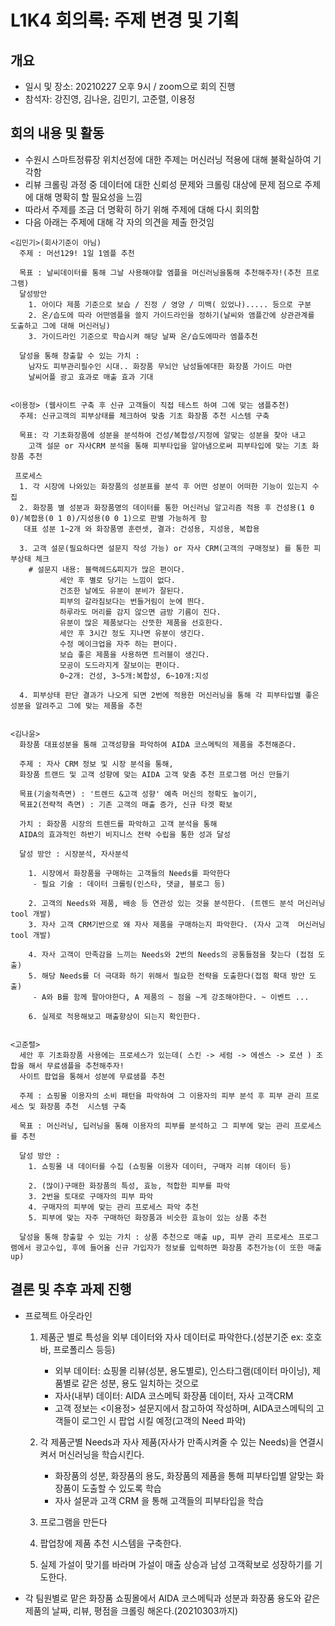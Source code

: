 # L1K4 회의록: 주제 변경 및 기획

## 개요
- 일시 및 장소: 20210227 오후 9시 / zoom으로 회의 진행
- 참석자: 강진영, 김나윤, 김민기, 고준렬, 이용정

## 회의 내용 및 활동
- 수원시 스마트정류장 위치선정에 대한 주제는 머신러닝 적용에 대해 불확실하여 기각함
- 리뷰 크롤링 과정 중 데이터에 대한 신뢰성 문제와 크롤링 대상에 문제 점으로 주제에 대해 명확히 할 필요성을 느낌
- 따라서 주제를 조금 더 명확히 하기 위해 주제에 대해 다시 회의함
- 다음 아래는 주제에 대해 각 자의 의견을 제출 한것임

```
<김민기>(회사기준이 아님)
  주제 : 머선129! 1일 1엠플 추천

  목표 : 날씨데이터를 통해 그날 사용해야할 엠플을 머신러닝을통해 추천해주자!(추천 프로그램)
  달성방안 
    1. 아이다 제품 기준으로 보습 / 진정 / 영양 / 미백( 있었나)..... 등으로 구분 
    2. 온/습도에 따라 어떤엠플을 쓸지 가이드라인을 정하기(날씨와 앰플간에 상관관계를 도출하고 그에 대해 머신러닝)
    3. 가이드라인 기준으로 학습시켜 해당 날짜 온/습도에따라 엠플추천 

  달성을 통해 창출할 수 있는 가치 :
    남자도 피부관리필수인 시대.. 화장품 무뇌안 남성들에대한 화장품 가이드 마련
    날씨어플 광고 효과로 매출 효과 기대


<이용정> (웹사이트 구축 후 신규 고객들이 직접 테스트 하여 그에 맞는 샘플추천)
  주제: 신규고객의 피부상태를 체크하여 맞춤 기초 화장품 추천 시스템 구축

  목표: 각 기초화장품에 성분을 분석하여 건성/복합성/지정에 알맞는 성분을 찾아 내고 
    고객 설문 or 자사CRM 분석을 통해 피부타입을 알아냄으로써 피부타입에 맞는 기초 화장품 추천

 프로세스
  1. 각 시장에 나와있는 화장품의 성분표를 분석 후 어떤 성분이 어떠한 기능이 있는지 수집
  2. 화장품 별 성분과 화장품명의 데이터를 통한 머신러닝 알고리즘 적용 후 건성용(1 0 0)/복합용(0 1 0)/지성용(0 0 1)으로 판별 가능하게 함
   대표 성분 1~2개 와 화장품명 훈련셋, 결과: 건성용, 지성용, 복합용

  3. 고객 설문(필요하다면 설문지 작성 가능) or 자사 CRM(고객의 구매정보) 를 통한 피부상태 체크
    # 설문지 내용: 블랙헤드&피지가 많은 편이다.
           세안 후 별로 당기는 느낌이 없다.
           건조한 날에도 유분이 분비가 잘된다.
           피부의 갈라짐보다는 번들거림이 눈에 띈다.
           하루라도 머리를 감지 않으면 금방 기름이 진다.
           유분이 많은 제품보다는 산뜻한 제품을 선호한다.
           세안 후 3시간 정도 지나면 유분이 생긴다.
           수정 메이크업을 자주 하는 편이다.
           보습 좋은 제품을 사용하면 트러블이 생긴다.
           모공이 도드라지게 잘보이는 편이다.
           0~2개: 건성, 3~5개:복합성, 6~10개:지성

  4. 피부상태 판단 결과가 나오게 되면 2번에 적용한 머신러닝을 통해 각 피부타입별 좋은 성분을 알려주고 그에 맞는 제품을 추천


<김나윤>
  화장품 대표성분을 통해 고객성향을 파악하여 AIDA 코스메틱의 제품을 추천해준다.

  주제 : 자사 CRM 정보 및 시장 분석을 통해,
  화장품 트랜드 및 고객 성향에 맞는 AIDA 고객 맞춤 추천 프로그램 머신 만들기

  목표(기술적측면) : '트렌드 &고객 성향' 예측 머신의 정확도 높이기,
  목표2(전략적 측면) : 기존 고객의 매출 증가, 신규 타겟 확보

  가치 : 화장품 시장의 트렌드를 파악하고 고객 분석을 통해 
  AIDA의 효과적인 하반기 비지니스 전략 수립을 통한 성과 달성

  달성 방안 : 시장분석, 자사분석

    1. 시장에서 화장품을 구매하는 고객들의 Needs를 파악한다
     - 필요 기술 : 데이터 크롤링(인스타, 댓글, 블로그 등)

    2. 고객의 Needs와 제품, 배송 등 연관성 있는 것을 분석한다. (트렌드 분석 머신러닝 tool 개발)
    3. 자사 고객 CRM기반으로 왜 자사 제품을 구매하는지 파악한다. (자사 고객  머신러닝 tool 개발)

    4. 자사 고객이 만족감을 느끼는 Needs와 2번의 Needs의 공통들점을 찾는다 (접점 도출)
    5. 해당 Needs를 더 극대화 하기 위해서 필요한 전략을 도출한다(접점 확대 방안 도출)
     - A와 B를 함께 팔아야한다, A 제품의 ~ 점을 ~게 강조해야한다. ~ 이벤트 ...

    6. 실제로 적용해보고 매출향상이 되는지 확인한다.


<고준렬>
  세안 후 기초화장품 사용에는 프로세스가 있는데( 스킨 -> 세럼 -> 에센스 -> 로션 ) 조합을 해서 무료샘플을 추천해주자!
  사이트 팝업을 통해서 성분에 무료샘플 추천

  주제 : 쇼핑몰 이용자의 소비 패턴을 파악하여 그 이용자의 피부 분석 후 피부 관리 프로세스 및 화장품 추천  시스템 구축

  목표 : 머신러닝, 딥러닝을 통해 이용자의 피부를 분석하고 그 피부에 맞는 관리 프로세스를 추천

  달성 방안 :
    1. 쇼핑몰 내 데이터를 수집 (쇼핑몰 이용자 데이터, 구매자 리뷰 데이터 등) 

    2. (많이)구매한 화장품의 특성, 효능, 적합한 피부를 파악 
    3. 2번을 토대로 구매자의 피부 파악
    4. 구매자의 피부에 맞는 관리 프로세스 파악 추천
    5. 피부에 맞는 자주 구매하던 화장품과 비슷한 효능이 있는 상품 추천

  달성을 통해 창출할 수 있는 가치 : 상품 추천으로 매출 up, 피부 관리 프로세스 프로그램에서 광고수입, 후에 들어올 신규 가입자가 정보를 입력하면 화장품 추천가능(이 또한 매출 up)
```

## 결론 및 추후 과제 진행
- 프로젝트 아웃라인
  1. 제품군 별로 특성을 외부 데이터와 자사 데이터로 파악한다.(성분기준 ex: 호호바, 프로폴리스 등등)
      - 외부 데이터: 쇼핑몰 리뷰(성분, 용도별로), 인스타그램(데이터 마이닝), 제품별로 같은 성분, 용도 일치하는 것으로
      - 자사(내부) 데이터: AIDA 코스메틱 화장품 데이터, 자사 고객CRM
      - 고객 정보는 <이용정> 설문지에서 참고하여 작성하며, AIDA코스메틱의 고객들이 로그인 시 팝업 시킬 예정(고객의 Need 파악)
   
  2. 각 제품군별 Needs과 자사 제품(자사가 만족시켜줄 수 있는 Needs)을 연결시켜서 머신러닝을 학습시킨다.
        - 화장품의 성분, 화장품의 용도, 화장품의 제품을 통해 피부타입별 알맞는 화장품이 도출할 수 있도록 학습
        - 자사 설문과 고객 CRM 을 통해 고객들의 피부타입을 학습
  4. 프로그램을 만든다
  5. 팝업창에 제품 추천 시스템을 구축한다.
  6. 실제 가설이 맞기를 바라며 가설이 매출 상승과 남성 고객확보로 성장하기를 기도한다.

- 각 팀원별로 맡은 화장품 쇼핑몰에서 AIDA 코스메틱과 성분과 화장품 용도와 같은 제품의 날짜, 리뷰, 평점을 크롤링 해온다.(20210303까지)
